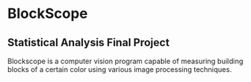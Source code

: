 # BlockScope
## Statistical Analysis Final Project
Blockscope is a computer vision program capable of measuring building blocks of a certain color using various image processing techniques. 
